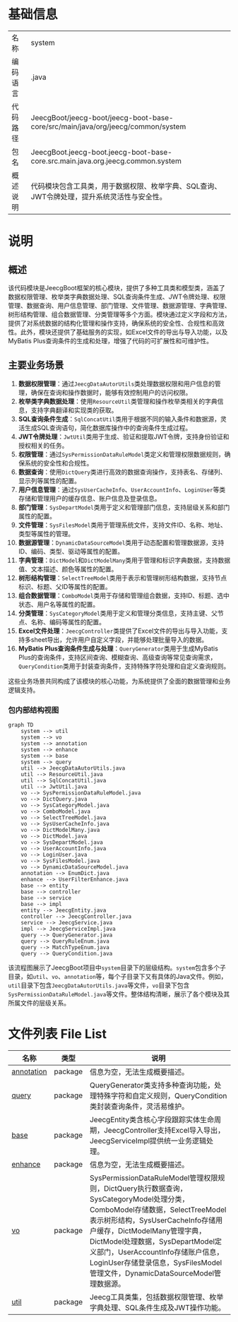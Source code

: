 # 基础信息

|      |      |
|------|------|
| 名称 | system |
| 编码语言 | .java |
| 代码路径 | JeecgBoot/jeecg-boot/jeecg-boot-base-core/src/main/java/org/jeecg/common/system |
| 包名 | JeecgBoot.jeecg-boot.jeecg-boot-base-core.src.main.java.org.jeecg.common.system |
| 概述说明 | 代码模块包含工具类，用于数据权限、枚举字典、SQL查询、JWT令牌处理，提升系统灵活性与安全性。 |

# 说明

## 概述
该代码模块是JeecgBoot框架的核心模块，提供了多种工具类和模型类，涵盖了数据权限管理、枚举类字典数据处理、SQL查询条件生成、JWT令牌处理、权限管理、数据查询、用户信息管理、部门管理、文件管理、数据源管理、字典管理、树形结构管理、组合数据管理、分类管理等多个方面。模块通过定义字段和方法，提供了对系统数据的结构化管理和操作支持，确保系统的安全性、合规性和高效性。此外，模块还提供了基础服务的实现，如Excel文件的导出与导入功能，以及MyBatis Plus查询条件的生成和处理，增强了代码的可扩展性和可维护性。

## 主要业务场景
1. **数据权限管理**：通过`JeecgDataAutorUtils`类处理数据权限和用户信息的管理，确保在查询和操作数据时，能够有效控制用户的访问权限。
2. **枚举类字典数据处理**：使用`ResourceUtil`类管理和操作枚举类相关的字典信息，支持字典翻译和实现类的获取。
3. **SQL查询条件生成**：`SqlConcatUtil`类用于根据不同的输入条件和数据源，灵活生成SQL查询语句，简化数据库操作中的查询条件生成过程。
4. **JWT令牌处理**：`JwtUtil`类用于生成、验证和提取JWT令牌，支持身份验证和授权相关的任务。
5. **权限管理**：通过`SysPermissionDataRuleModel`类定义和管理权限数据规则，确保系统的安全性和合规性。
6. **数据查询**：使用`DictQuery`类进行高效的数据查询操作，支持表名、存储列、显示列等属性的配置。
7. **用户信息管理**：通过`SysUserCacheInfo`、`UserAccountInfo`、`LoginUser`等类存储和管理用户的缓存信息、账户信息及登录信息。
8. **部门管理**：`SysDepartModel`类用于定义和管理部门信息，支持层级关系和部门属性的配置。
9. **文件管理**：`SysFilesModel`类用于管理系统文件，支持文件ID、名称、地址、类型等属性的管理。
10. **数据源管理**：`DynamicDataSourceModel`类用于动态配置和管理数据源，支持ID、编码、类型、驱动等属性的配置。
11. **字典管理**：`DictModel`和`DictModelMany`类用于管理和标识字典数据，支持数据值、文本描述、颜色等属性的配置。
12. **树形结构管理**：`SelectTreeModel`类用于表示和管理树形结构数据，支持节点标识、标题、父ID等属性的配置。
13. **组合数据管理**：`ComboModel`类用于存储和管理组合数据，支持ID、标题、选中状态、用户名等属性的配置。
14. **分类管理**：`SysCategoryModel`类用于定义和管理分类信息，支持主键、父节点、名称、编码等属性的配置。
15. **Excel文件处理**：`JeecgController`类提供了Excel文件的导出与导入功能，支持多sheet导出，允许用户自定义字段，并能够处理批量导入的数据。
16. **MyBatis Plus查询条件生成与处理**：`QueryGenerator`类用于生成MyBatis Plus的查询条件，支持区间查询、模糊查询、高级查询等常见查询需求，`QueryCondition`类用于封装查询条件，支持特殊字符处理和自定义查询规则。

这些业务场景共同构成了该模块的核心功能，为系统提供了全面的数据管理和业务逻辑支持。


### 包内部结构视图

```mermaid
graph TD
    system --> util
    system --> vo
    system --> annotation
    system --> enhance
    system --> base
    system --> query
    util --> JeecgDataAutorUtils.java
    util --> ResourceUtil.java
    util --> SqlConcatUtil.java
    util --> JwtUtil.java
    vo --> SysPermissionDataRuleModel.java
    vo --> DictQuery.java
    vo --> SysCategoryModel.java
    vo --> ComboModel.java
    vo --> SelectTreeModel.java
    vo --> SysUserCacheInfo.java
    vo --> DictModelMany.java
    vo --> DictModel.java
    vo --> SysDepartModel.java
    vo --> UserAccountInfo.java
    vo --> LoginUser.java
    vo --> SysFilesModel.java
    vo --> DynamicDataSourceModel.java
    annotation --> EnumDict.java
    enhance --> UserFilterEnhance.java
    base --> entity
    base --> controller
    base --> service
    base --> impl
    entity --> JeecgEntity.java
    controller --> JeecgController.java
    service --> JeecgService.java
    impl --> JeecgServiceImpl.java
    query --> QueryGenerator.java
    query --> QueryRuleEnum.java
    query --> MatchTypeEnum.java
    query --> QueryCondition.java
```

该流程图展示了JeecgBoot项目中`system`目录下的层级结构。`system`包含多个子目录，如`util`、`vo`、`annotation`等，每个子目录下又有具体的Java文件。例如，`util`目录下包含`JeecgDataAutorUtils.java`等文件，`vo`目录下包含`SysPermissionDataRuleModel.java`等文件。整体结构清晰，展示了各个模块及其所属文件的层级关系。

# 文件列表 File List

| 名称   | 类型  | 说明 |
|-------|------|-------------|
| [annotation](annotation/_module.md) | package | 信息为空，无法生成概要描述。 |
| [query](query/_module.md) | package | QueryGenerator类支持多种查询功能，处理特殊字符和自定义规则，QueryCondition类封装查询条件，灵活易维护。 |
| [base](base/_module.md) | package | JeecgEntity类含核心字段跟踪实体生命周期，JeecgController支持Excel导入导出，JeecgServiceImpl提供统一业务逻辑处理。 |
| [enhance](enhance/_module.md) | package | 信息为空，无法生成概要描述。 |
| [vo](vo/_module.md) | package | SysPermissionDataRuleModel管理权限规则，DictQuery执行数据查询，SysCategoryModel处理分类，ComboModel存储数据，SelectTreeModel表示树形结构，SysUserCacheInfo存储用户缓存，DictModelMany管理字典，DictModel处理数据，SysDepartModel定义部门，UserAccountInfo存储账户信息，LoginUser存储登录信息，SysFilesModel管理文件，DynamicDataSourceModel管理数据源。 |
| [util](util/_module.md) | package | Jeecg工具类集，包括数据权限管理、枚举字典处理、SQL条件生成及JWT操作功能。 |


